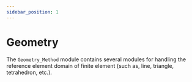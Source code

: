 ```yaml
---
sidebar_position: 1
---
```


# Geometry

The `Geometry_Method` module contains several modules for handling the reference element domain of finite element (such as, line, triangle, tetrahedron, etc.).

